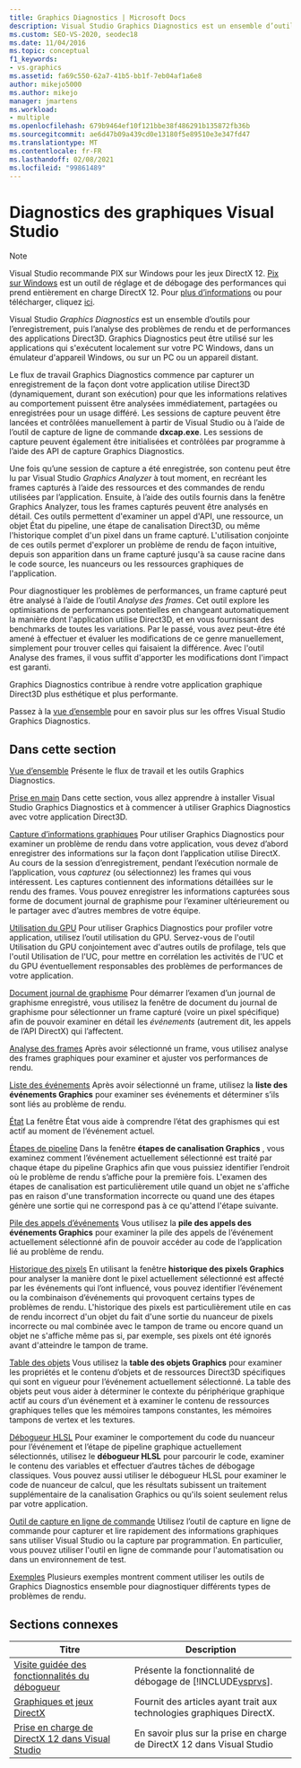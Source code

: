```yaml
---
title: Graphics Diagnostics | Microsoft Docs
description: Visual Studio Graphics Diagnostics est un ensemble d’outils pour la journalisation et l’analyse de l’activité Direct3D. Utilisez-les pour résoudre les problèmes de rendu et de performances.
ms.custom: SEO-VS-2020, seodec18
ms.date: 11/04/2016
ms.topic: conceptual
f1_keywords:
- vs.graphics
ms.assetid: fa69c550-62a7-41b5-bb1f-7eb04af1a6e8
author: mikejo5000
ms.author: mikejo
manager: jmartens
ms.workload:
- multiple
ms.openlocfilehash: 679b9464ef10f121bbe38f486291b135872fb36b
ms.sourcegitcommit: ae6d47b09a439cd0e13180f5e89510e3e347fd47
ms.translationtype: MT
ms.contentlocale: fr-FR
ms.lasthandoff: 02/08/2021
ms.locfileid: "99861489"
---
```

# <a name="visual-studio-graphics-diagnostics"></a>Diagnostics des graphiques Visual Studio
>[!NOTE]
> Visual Studio recommande PIX sur Windows pour les jeux DirectX 12. [Pix sur Windows](https://aka.ms/PIXonWindows) est un outil de réglage et de débogage des performances qui prend entièrement en charge DirectX 12. Pour [plus d’informations](visual-studio-graphics-diagnostics-directx-12.md) ou pour télécharger, cliquez [ici](https://aka.ms/downloadPIX).

Visual Studio *Graphics Diagnostics* est un ensemble d’outils pour l’enregistrement, puis l’analyse des problèmes de rendu et de performances des applications Direct3D. Graphics Diagnostics peut être utilisé sur les applications qui s'exécutent localement sur votre PC Windows, dans un émulateur d'appareil Windows, ou sur un PC ou un appareil distant.

 Le flux de travail Graphics Diagnostics commence par capturer un enregistrement de la façon dont votre application utilise Direct3D (dynamiquement, durant son exécution) pour que les informations relatives au comportement puissent être analysées immédiatement, partagées ou enregistrées pour un usage différé. Les sessions de capture peuvent être lancées et contrôlées manuellement à partir de Visual Studio ou à l’aide de l’outil de capture de ligne de commande **dxcap.exe**. Les sessions de capture peuvent également être initialisées et contrôlées par programme à l’aide des API de capture Graphics Diagnostics.

 Une fois qu’une session de capture a été enregistrée, son contenu peut être lu par Visual Studio *Graphics Analyzer* à tout moment, en recréant les frames capturés à l’aide des ressources et des commandes de rendu utilisées par l’application. Ensuite, à l’aide des outils fournis dans la fenêtre Graphics Analyzer, tous les frames capturés peuvent être analysés en détail. Ces outils permettent d'examiner un appel d'API, une ressource, un objet État du pipeline, une étape de canalisation Direct3D, ou même l'historique complet d'un pixel dans un frame capturé. L'utilisation conjointe de ces outils permet d'explorer un problème de rendu de façon intuitive, depuis son apparition dans un frame capturé jusqu'à sa cause racine dans le code source, les nuanceurs ou les ressources graphiques de l'application.

 Pour diagnostiquer les problèmes de performances, un frame capturé peut être analysé à l’aide de l’outil *Analyse des frames*. Cet outil explore les optimisations de performances potentielles en changeant automatiquement la manière dont l'application utilise Direct3D, et en vous fournissant des benchmarks de toutes les variations. Par le passé, vous avez peut-être été amené à effectuer et évaluer les modifications de ce genre manuellement, simplement pour trouver celles qui faisaient la différence. Avec l'outil Analyse des frames, il vous suffit d'apporter les modifications dont l'impact est garanti.

 Graphics Diagnostics contribue à rendre votre application graphique Direct3D plus esthétique et plus performante.

 Passez à la [vue d’ensemble](overview-of-visual-studio-graphics-diagnostics.md) pour en savoir plus sur les offres Visual Studio Graphics Diagnostics.

## <a name="in-this-section"></a>Dans cette section
 [Vue d’ensemble](overview-of-visual-studio-graphics-diagnostics.md) Présente le flux de travail et les outils Graphics Diagnostics.

 [Prise en main](getting-started-with-visual-studio-graphics-diagnostics.md) Dans cette section, vous allez apprendre à installer Visual Studio Graphics Diagnostics et à commencer à utiliser Graphics Diagnostics avec votre application Direct3D.

 [Capture d’informations graphiques](capturing-graphics-information.md) Pour utiliser Graphics Diagnostics pour examiner un problème de rendu dans votre application, vous devez d’abord enregistrer des informations sur la façon dont l’application utilise DirectX. Au cours de la session d’enregistrement, pendant l’exécution normale de l’application, vous *capturez* (ou sélectionnez) les frames qui vous intéressent. Les captures contiennent des informations détaillées sur le rendu des frames. Vous pouvez enregistrer les informations capturées sous forme de document journal de graphisme pour l’examiner ultérieurement ou le partager avec d’autres membres de votre équipe.

 [Utilisation du GPU](../../profiling/gpu-usage.md) Pour utiliser Graphics Diagnostics pour profiler votre application, utilisez l’outil utilisation du GPU. Servez-vous de l'outil Utilisation du GPU conjointement avec d'autres outils de profilage, tels que l'outil Utilisation de l'UC, pour mettre en corrélation les activités de l'UC et du GPU éventuellement responsables des problèmes de performances de votre application.

 [Document journal de graphisme](graphics-log-document.md) Pour démarrer l’examen d’un journal de graphisme enregistré, vous utilisez la fenêtre de document du journal de graphisme pour sélectionner un frame capturé (voire un pixel spécifique) afin de pouvoir examiner en détail les *événements* (autrement dit, les appels de l’API DirectX) qui l’affectent.

 [Analyse des frames](graphics-frame-analysis.md) Après avoir sélectionné un frame, vous utilisez analyse des frames graphiques pour examiner et ajuster vos performances de rendu.

 [Liste des événements](graphics-event-list.md) Après avoir sélectionné un frame, utilisez la **liste des événements Graphics** pour examiner ses événements et déterminer s’ils sont liés au problème de rendu.

 [État](graphics-state.md) La fenêtre État vous aide à comprendre l’état des graphismes qui est actif au moment de l’événement actuel.

 [Étapes de pipeline](graphics-pipeline-stages.md) Dans la fenêtre **étapes de canalisation Graphics** , vous examinez comment l’événement actuellement sélectionné est traité par chaque étape du pipeline Graphics afin que vous puissiez identifier l’endroit où le problème de rendu s’affiche pour la première fois. L'examen des étapes de canalisation est particulièrement utile quand un objet ne s'affiche pas en raison d'une transformation incorrecte ou quand une des étapes génère une sortie qui ne correspond pas à ce qu'attend l'étape suivante.

 [Pile des appels d’événements](graphics-event-call-stack.md) Vous utilisez la **pile des appels des événements Graphics** pour examiner la pile des appels de l’événement actuellement sélectionné afin de pouvoir accéder au code de l’application lié au problème de rendu.

 [Historique des pixels](graphics-pixel-history.md) En utilisant la fenêtre **historique des pixels Graphics** pour analyser la manière dont le pixel actuellement sélectionné est affecté par les événements qui l’ont influencé, vous pouvez identifier l’événement ou la combinaison d’événements qui provoquent certains types de problèmes de rendu. L'historique des pixels est particulièrement utile en cas de rendu incorrect d'un objet du fait d'une sortie du nuanceur de pixels incorrecte ou mal combinée avec le tampon de trame ou encore quand un objet ne s'affiche même pas si, par exemple, ses pixels ont été ignorés avant d'atteindre le tampon de trame.

 [Table des objets](graphics-object-table.md) Vous utilisez la **table des objets Graphics** pour examiner les propriétés et le contenu d’objets et de ressources Direct3D spécifiques qui sont en vigueur pour l’événement actuellement sélectionné. La table des objets peut vous aider à déterminer le contexte du périphérique graphique actif au cours d’un événement et à examiner le contenu de ressources graphiques telles que les mémoires tampons constantes, les mémoires tampons de vertex et les textures.

 [Débogueur HLSL](hlsl-shader-debugger.md) Pour examiner le comportement du code du nuanceur pour l’événement et l’étape de pipeline graphique actuellement sélectionnés, utilisez le **débogueur HLSL** pour parcourir le code, examiner le contenu des variables et effectuer d’autres tâches de débogage classiques. Vous pouvez aussi utiliser le débogueur HLSL pour examiner le code de nuanceur de calcul, que les résultats subissent un traitement supplémentaire de la canalisation Graphics ou qu'ils soient seulement relus par votre application.

 [Outil de capture en ligne de commande](command-line-capture-tool.md) Utilisez l’outil de capture en ligne de commande pour capturer et lire rapidement des informations graphiques sans utiliser Visual Studio ou la capture par programmation. En particulier, vous pouvez utiliser l'outil en ligne de commande pour l'automatisation ou dans un environnement de test.

 [Exemples](graphics-diagnostics-examples.md) Plusieurs exemples montrent comment utiliser les outils de Graphics Diagnostics ensemble pour diagnostiquer différents types de problèmes de rendu.

## <a name="related-sections"></a>Sections connexes

| Titre | Description |
| - | - |
| [Visite guidée des fonctionnalités du débogueur](../debugger-feature-tour.md) | Présente la fonctionnalité de débogage de [!INCLUDE[vsprvs](../../code-quality/includes/vsprvs_md.md)]. |
| [Graphiques et jeux DirectX](/windows/win32/directx) | Fournit des articles ayant trait aux technologies graphiques DirectX. |
| [Prise en charge de DirectX 12 dans Visual Studio](visual-studio-graphics-diagnostics-directx-12.md) | En savoir plus sur la prise en charge de DirectX 12 dans Visual Studio |
